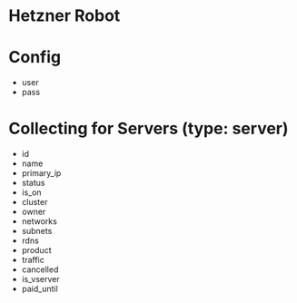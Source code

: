 # Hetzner Robot

# Config

* user
* pass

# Collecting for Servers (type: server)

* id
* name
* primary_ip
* status
* is_on
* cluster
* owner
* networks
* subnets
* rdns
* product
* traffic
* cancelled
* is_vserver
* paid_until
 